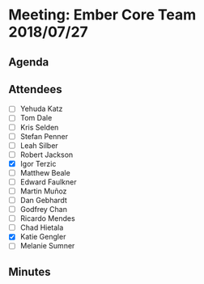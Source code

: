 # Meeting: Ember Core Team 2018/07/27

## Agenda

## Attendees

- [ ] Yehuda Katz
- [ ] Tom Dale
- [ ] Kris Selden
- [ ] Stefan Penner
- [ ] Leah Silber
- [ ] Robert Jackson
- [x] Igor Terzic
- [ ] Matthew Beale
- [ ] Edward Faulkner
- [ ] Martin Muñoz
- [ ] Dan Gebhardt
- [ ] Godfrey Chan
- [ ] Ricardo Mendes
- [ ] Chad Hietala
- [x] Katie Gengler
- [ ] Melanie Sumner

## Minutes

